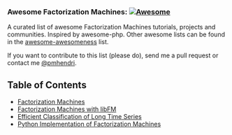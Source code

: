 ### Awesome Factorization Machines: [![Awesome](https://cdn.rawgit.com/sindresorhus/awesome/d7305f38d29fed78fa85652e3a63e154dd8e8829/media/badge.svg)](https://github.com/paulhendricks/awesome-fm)

A curated list of awesome Factorization Machines tutorials, projects and communities. Inspired by awesome-php.
Other awesome lists can be found in the [awesome-awesomeness](https://github.com/bayandin/awesome-awesomeness) list.

If you want to contribute to this list (please do), send me a pull request or contact me [@pmhendri](https://www.twitter.com/pmhendri).

## Table of Contents

* [Factorization Machines](http://www.ismll.uni-hildesheim.de/pub/pdfs/Rendle2010FM.pdf)
* [Factorization Machines with libFM](http://citeseerx.ist.psu.edu/viewdoc/download?doi=10.1.1.442.5724&rep=rep1&type=pdf)
* [Efficient Classification of Long Time Series](http://www.ismll.uni-hildesheim.de/pub/pdfs/grabocka2012c.pdf)
* [Python Implementation of Factorization Machines](https://github.com/coreylynch/pyFM)
